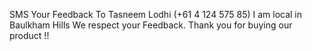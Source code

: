 SMS Your Feedback To
Tasneem Lodhi (+61 4 124 575 85)
I am local in Baulkham Hills
We respect your Feedback.
Thank you for buying our product !!
